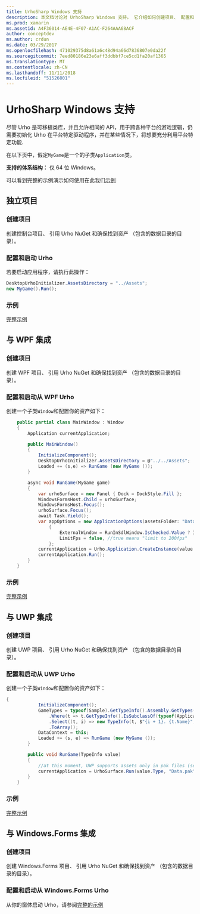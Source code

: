 ```yaml
---
title: UrhoSharp Windows 支持
description: 本文档讨论对 UrhoSharp Windows 支持。 它介绍如何创建项目、 配置和启动 Urho、 将与 WPF、 集成和与 UWP 集成。
ms.prod: xamarin
ms.assetid: A4F36014-AE4E-4F07-A1AC-F264AAA68ACF
author: conceptdev
ms.author: crdun
ms.date: 03/29/2017
ms.openlocfilehash: 471029375d8a61a6c48d94a66d7836807e0da22f
ms.sourcegitcommit: 7eed80186e23e6aff3ddbbf7ce5cd1fa20af1365
ms.translationtype: MT
ms.contentlocale: zh-CN
ms.lasthandoff: 11/11/2018
ms.locfileid: "51526801"
---
```

# <a name="urhosharp-windows-support"></a>UrhoSharp Windows 支持

尽管 Urho 是可移植类库，并且允许相同的 API，用于跨各种平台的游戏逻辑，仍需要初始化 Urho 在平台特定驱动程序，并在某些情况下，将想要充分利用平台特定功能.

在以下页中，假定`MyGame`是一个的子类`Application`类。

**支持的体系结构：** 仅 64 位 Windows。

可以看到完整的示例演示如何使用在此我们[示例](https://github.com/xamarin/urho-samples/tree/master/FeatureSamples)

## <a name="standalone-project"></a>独立项目

### <a name="creating-a-project"></a>创建项目

创建控制台项目、 引用 Urho NuGet 和确保找到资产 （包含的数据目录的目录）。

### <a name="configuring-and-launching-urho"></a>配置和启动 Urho

若要启动应用程序，请执行此操作：

```csharp
DesktopUrhoInitializer.AssetsDirectory = "../Assets";
new MyGame().Run();
```

### <a name="example"></a>示例

[完整示例](https://github.com/xamarin/urho-samples/tree/master/FeatureSamples/Desktop)

## <a name="integrated-with-wpf"></a>与 WPF 集成

### <a name="creating-a-project"></a>创建项目

创建 WPF 项目、 引用 Urho NuGet 和确保找到资产 （包含的数据目录的目录）。

### <a name="configuring-and-launching-urho-from-wpf"></a>配置和启动从 WPF Urho

创建一个子类`Window`和配置你的资产如下：

```csharp
    public partial class MainWindow : Window
    {
        Application currentApplication;

        public MainWindow()
        {
            InitializeComponent();
            DesktopUrhoInitializer.AssetsDirectory = @"../../Assets";
            Loaded += (s,e) => RunGame (new MyGame ());
        }

        async void RunGame(MyGame game)
        {
            var urhoSurface = new Panel { Dock = DockStyle.Fill };
            WindowsFormsHost.Child = urhoSurface;
            WindowsFormsHost.Focus();
            urhoSurface.Focus();
            await Task.Yield();
            var appOptions = new ApplicationOptions(assetsFolder: "Data")
                {
                    ExternalWindow = RunInSdlWindow.IsChecked.Value ? IntPtr.Zero : urhoSurface.Handle,
                    LimitFps = false, //true means "limit to 200fps"
                };
            currentApplication = Urho.Application.CreateInstance(value.Type, appOptions);
            currentApplication.Run();
        }
    }
```

### <a name="example"></a>示例

[完整示例](https://github.com/xamarin/urho-samples/tree/master/FeatureSamples/WPF)

## <a name="integrated-with-uwp"></a>与 UWP 集成

### <a name="creating-a-project"></a>创建项目

创建 UWP 项目、 引用 Urho NuGet 和确保找到资产 （包含的数据目录的目录）。

### <a name="configuring-and-launching-urho-from-uwp"></a>配置和启动从 UWP Urho

创建一个子类`Window`和配置你的资产如下：

```csharp
{
            InitializeComponent();
            GameTypes = typeof(Sample).GetTypeInfo().Assembly.GetTypes()
                .Where(t => t.GetTypeInfo().IsSubclassOf(typeof(Application)) && t != typeof(Sample))
                .Select((t, i) => new TypeInfo(t, $"{i + 1}. {t.Name}", ""))
                .ToArray();
            DataContext = this;
            Loaded += (s, e) => RunGame (new MyGame ());
        }

        public void RunGame(TypeInfo value)
        {
            //at this moment, UWP supports assets only in pak files (see PackageTool)
            currentApplication = UrhoSurface.Run(value.Type, "Data.pak");
        }
    }
```

### <a name="example"></a>示例

[完整示例](https://github.com/xamarin/urho-samples/tree/master/FeatureSamples/UWP)

## <a name="integrated-with-windowsforms"></a>与 Windows.Forms 集成

### <a name="creating-a-project"></a>创建项目

创建 Windows.Forms 项目、 引用 Urho NuGet 和确保找到资产 （包含的数据目录的目录）。

### <a name="configuring-and-launching-urho-from-windowsforms"></a>配置和启动从 Windows.Forms Urho

从你的窗体启动 Urho，请参阅[完整的示例](https://github.com/xamarin/urho-samples/blob/master/FeatureSamples/WinForms/SamplesForm.cs)
